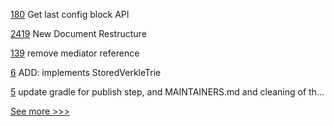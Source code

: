 
[180](https://github.com/hyperledger-labs/orion-sdk-go/pull/180) Get last config block API

[2419](https://github.com/hyperledger/bevel/pull/2419) New Document Restructure

[139](https://github.com/hyperledger/aries-javascript-docs/pull/139) remove mediator reference

[6](https://github.com/hyperledger/besu-verkle-trie/pull/6) ADD: implements StoredVerkleTrie

[5](https://github.com/hyperledger/besu-verkle-trie/pull/5) update gradle for publish step, and MAINTAINERS.md and cleaning of th…


[See more >>>](https://start-here.hyperledger.org/pull-requests)
